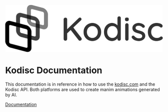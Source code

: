 ![Kodisc Logo](./brand/full.png)

# Kodisc Documentation
This documentation is in reference in how to use the [kodisc.com](https://kodisc.com) and the Kodisc API. Both platforms are used to create manim animations generated by AI.

[Documentation](https://docs.kodisc.com)